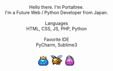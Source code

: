 <p align="center">
    <br>
    Hello there. I'm Portaltree.
    <br> 
    I'm a Future Web / Python Developer from Japan.
    <br>
    <br>
    Languages
    <br>
    HTML, CSS, JS, PHP, Python
    <br>
    <br>
    Favorite IDE
    <br>
    PyCharm, Sublime3
    <br>
    <br>
    <img src="Slime_Prince.gif"/>
    <img src="Honey_Bee.gif"/>
    <img src="Slime_Princess.gif"/>
    <br>
</p>
